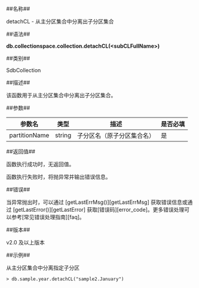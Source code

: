 ##名称##

detachCL - 从主分区集合中分离出子分区集合

##语法##

**db.collectionspace.collection.detachCL\(\<subCLFullName\>\)**

##类别##

SdbCollection

##描述##

该函数用于从主分区集合中分离出子分区集合。

##参数##

| 参数名 | 类型 | 描述 | 是否必填 |
| ------ | ------ | ------ | ------ |
| partitionName | string | 子分区名（原子分区集合名） | 是 |

##返回值##

函数执行成功时，无返回值。

函数执行失败时，将抛异常并输出错误信息。

##错误##

当异常抛出时，可以通过 [getLastErrMsg()][getLastErrMsg] 获取错误信息或通过 [getLastError()][getLastError] 获取[错误码][error_code]。更多错误处理可以参考[常见错误处理指南][faq]。

##版本##

v2.0 及以上版本

##示例##

从主分区集合中分离指定子分区

```lang-javascript
> db.sample.year.detachCL("sample2.January")
```

[^_^]:
     本文使用的所有引用及链接
[getLastErrMsg]:manual/Manual/Sequoiadb_Command/Global/getLastErrMsg.md
[getLastError]:manual/Manual/Sequoiadb_Command/Global/getLastError.md
[faq]:manual/FAQ/faq_sdb.md
[error_code]:manual/Manual/Sequoiadb_error_code.md
